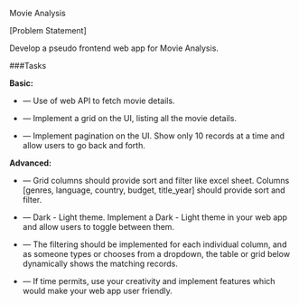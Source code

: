 Movie Analysis

[Problem Statement]

Develop a pseudo frontend web app for Movie Analysis.

 

###Tasks

**Basic:**

* — Use of web API to fetch movie details.

* — Implement a grid on the UI, listing all the movie details.

* — Implement pagination on the UI. Show only 10 records at a time and allow users to go back and forth.

 

**Advanced:**

* — Grid columns should provide sort and filter like excel sheet. Columns [genres, language, country, budget, title_year] should provide sort and filter.

* — Dark - Light theme. Implement a Dark - Light theme in your web app and allow users to toggle between them.

* — The filtering should be implemented for each individual column, and as someone types or chooses from a dropdown, the table or grid below dynamically shows the matching records.

* — If time permits, use your creativity and implement features which would make your web app user friendly.

